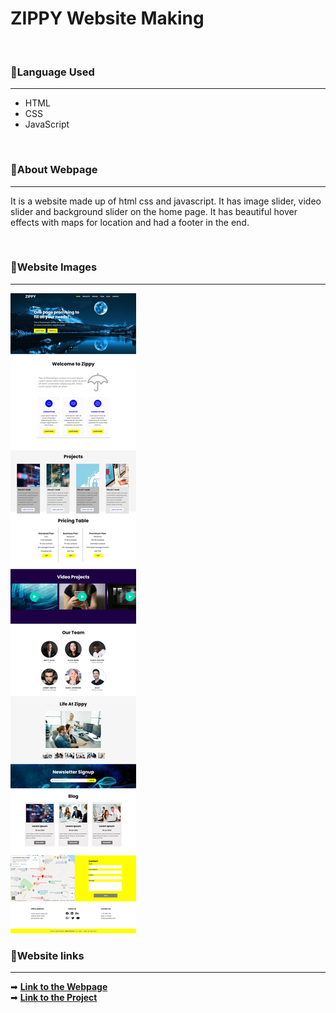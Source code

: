 # ZIPPY Website Making

<br/>
<h3>🎯Language Used</h3>
<hr/>
<ul>
  <li>HTML</li>
  <li>CSS</li>
  <li>JavaScript</li>
</ul>
<br/>
<h3>🎯About Webpage</h3>
<hr/>
<p>It is a website  made up of html css  and javascript. It has image slider, video slider and  background slider on the  home page. It  has beautiful hover effects  with  maps for location and  had a footer in  the  end.</p>
<br/>
<h3>🎯Website Images</h3>
<hr/>
<img src="./images/screenshot.jpeg" />
<br/>
<h3>🎯Website links</h3>
<hr/>
➡ <a href="https://goofy-bardeen-81ee5e.netlify.app/"> <strong> Link to the Webpage</strong></a>
<br />
➡ <a href="https://github.com/Shubham56-droid/LGMVIP-WebDev/edit/main/Task-1"> <strong> Link to the Project</strong></a>
